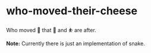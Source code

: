 # who-moved-their-cheese

Who moved 🧀 that 🐍 and ⛹ are after.

**Note:** Currently there is just an implementation of snake.
